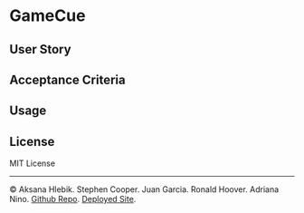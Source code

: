 # GameCue

## User Story

## Acceptance Criteria

## Usage

## License

MIT License

---

© Aksana Hlebik. Stephen Cooper. Juan Garcia. Ronald Hoover. Adriana Nino. [Github Repo](https://github.com/AksanaH/game-grove). [Deployed Site]().
